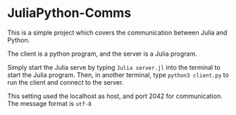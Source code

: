 # JuliaPython-Comms

This is a simple project which covers the communication between Julia and Python.

The client is a python program, and the server is a Julia program.

Simply start the Julia serve by typing `Julia server.jl` into the terminal to start the Julia program.
Then, in another terminal, type `python3 client.py` to run the client and connect to the server.

This setting used the localhost as host, and port 2042 for communication.
The message format is `utf-8`

